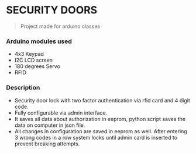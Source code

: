 # SECURITY DOORS
> Project made for arduino classes
                                    
### Arduino modules used
* 4x3 Keypad
* I2C LCD screen
* 180 degrees Servo
* RFID
    
### Description
* Security door lock with two factor authentication via rfid card and 4 digit code. 
* Fully configurable via admin interface. 
* It saves all data about authorization in eeprom, python script saves the data on computer in json file.
* All changes in configuration are saved in eeprom as well. After entering 3 wrong codes in a row system locks 
until admin card is inserted to prevent breaking attempts.
